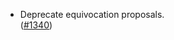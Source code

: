 - Deprecate equivocation proposals.  
([\#1340](https://github.com/cosmos/interchain-security/pull/1340))
